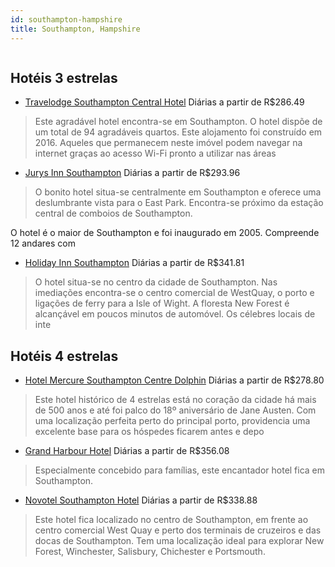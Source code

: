 ```yaml
---
id: southampton-hampshire
title: Southampton, Hampshire
---
```


<center><img src="https://photos.hotelbeds.com/giata/61/612473/612473a_hb_a_008.jpg" alt="" /></center>


## Hotéis 3 estrelas

-    [Travelodge Southampton Central Hotel](https://www.hurb.com/hoteis/southampton/travelodge-southampton-central-hotel-JNP-JP261054?cmp=18055) Diárias a partir de R$286.49
   > Este agradável hotel encontra-se em Southampton. O hotel dispõe de um total de 94 agradáveis quartos. Este alojamento foi construído em 2016. Aqueles que permanecem neste imóvel podem navegar na internet graças ao acesso Wi-Fi pronto a utilizar nas áreas 
-    [Jurys Inn Southampton](https://www.hurb.com/hoteis/southampton/jurys-inn-southampton-JNP-JP232421?cmp=18055) Diárias a partir de R$293.96
   > O bonito hotel situa-se centralmente em Southampton e oferece uma deslumbrante vista para o East Park. Encontra-se próximo da estação central de comboios de Southampton.

O hotel é o maior de Southampton e foi inaugurado em 2005. Compreende 12 andares com
-    [Holiday Inn Southampton](https://www.hurb.com/hoteis/southampton/holiday-inn-southampton-JNP-JP056395?cmp=18055) Diárias a partir de R$341.81
   > O hotel situa-se no centro da cidade de Southampton. Nas imediações encontra-se o centro comercial de WestQuay, o porto e ligações de ferry para a Isle of Wight. A floresta New Forest é alcançável em poucos minutos de automóvel. Os célebres locais de inte

## Hotéis 4 estrelas

-    [Hotel Mercure Southampton Centre Dolphin](https://www.hurb.com/hoteis/southampton/hotel-mercure-southampton-centre-dolphin-JNP-JP120577?cmp=18055) Diárias a partir de R$278.80
   > Este hotel histórico de 4 estrelas está no coração da cidade há mais de 500 anos e até foi palco do 18º aniversário de Jane Austen. Com uma localização perfeita perto do principal porto, providencia uma excelente base para os hóspedes ficarem antes e depo
-    [Grand Harbour Hotel](https://www.hurb.com/hoteis/southampton/grand-harbour-hotel-JNP-JP571034?cmp=18055) Diárias a partir de R$356.08
   > Especialmente concebido para famílias, este encantador hotel fica em Southampton. 
-    [Novotel Southampton Hotel](https://www.hurb.com/hoteis/southampton/novotel-southampton-hotel-JNP-JP821602?cmp=18055) Diárias a partir de R$338.88
   > Este hotel fica localizado no centro de Southampton, em frente ao centro comercial West Quay e perto dos terminais de cruzeiros e das docas de Southampton. Tem uma localização ideal para explorar New Forest, Winchester, Salisbury, Chichester e Portsmouth.
